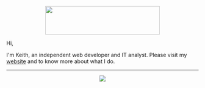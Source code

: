 <p align="center"><img align="center" width="300" height="75" src="https://imgur.com/N5Y1jNi.png"/></p>



Hi,

I'm Keith, an independent web developer and IT analyst. Please visit my [website](https://mkeithx.github.io/) and to know more about what I do.

<hr>

<p align="center">
  <a href="https://github.com/mkeithX">
    <img src="https://skillicons.dev/icons?i=django,python,js,ts,react,postgres,&theme=dark" />
  </a>
</p>
